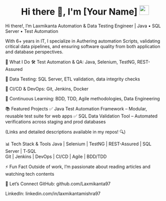 <h1 align="center">
  Hi there 👋, I'm [Your Name]
  <img src="https://media.giphy.com/media/hvRJCLFzcasrR4ia7z/giphy.gif" width="30px"/>
</h1> Hi there!, I’m Laxmikanta
Automation & Data Testing Engineer | Java • SQL Server • Test Automation 

With 6+ years in IT, I specialize in Authering automation Scripts, validating critical data pipelines, and ensuring software quality from both application and database perspectives.

📌 What I Do
🛠️ Test Automation & QA: Java, Selenium, TestNG, REST-Assured

🧪 Data Testing: SQL Server, ETL validation, data integrity checks

🔄 CI/CD & DevOps: Git, Jenkins, Docker

🌱 Continuous Learning: BDD, TDD, Agile methodologies, Data Engineering

📚 Featured Projects
✅ Java Test Automation Framework – Modular, reusable test suite for web apps
✅ SQL Data Validation Tool – Automated verifications across staging and prod databases

(Links and detailed descriptions available in my repos! 🔍)

📊 Tech Stack & Tools
Java | Selenium | TestNG | REST-Assured | SQL Server | T‑SQL  
Git | Jenkins | DevOps | CI/CD | Agile | BDD/TDD

⚡ Fun Fact
Outside of work, I’m passionate about reading articles and watching tech contents

🔗 Let’s Connect
GitHub: github.com/Laxmikanta97

LinkedIn: linkedin.com/in/laxmikantamishra97





